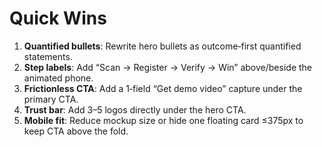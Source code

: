 # Quick Wins

1) **Quantified bullets**: Rewrite hero bullets as outcome‑first quantified statements.
2) **Step labels**: Add “Scan → Register → Verify → Win” above/beside the animated phone.
3) **Frictionless CTA**: Add a 1‑field “Get demo video” capture under the primary CTA.
4) **Trust bar**: Add 3–5 logos directly under the hero CTA.
5) **Mobile fit**: Reduce mockup size or hide one floating card ≤375px to keep CTA above the fold.
